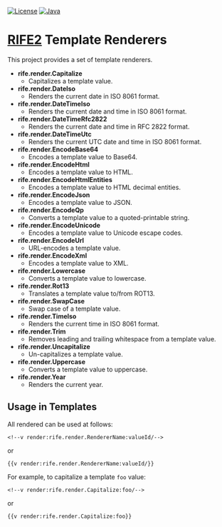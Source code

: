 [![License](https://img.shields.io/badge/license-Apache%20License%202.0-blue.svg)](https://opensource.org/licenses/Apache-2.0)
[![Java](https://img.shields.io/badge/java-17%2B-blue)](https://www.oracle.com/java/technologies/javase/jdk17-archive-downloads.html)

# [RIFE2](https://rife2.com/) Template Renderers

This project provides a set of template renderers.

- **rife.render.Capitalize**
  - Capitalizes a template value.
- **rife.render.DateIso**
  - Renders the current date in ISO 8061 format.
- **rife.render.DateTimeIso**
  - Renders the current date and time in ISO 8061 format.
- **rife.render.DateTimeRfc2822**
  - Renders the current date and time in RFC 2822 format.
- **rife.render.DateTimeUtc**
  - Renders the current UTC date and time in ISO 8061 format.
- **rife.render.EncodeBase64**
  - Encodes a template value to Base64.
- **rife.render.EncodeHtml**
  - Encodes a template value to HTML.
- **rife.render.EncodeHtmlEntities**
  - Encodes a template value to HTML decimal entities.
- **rife.render.EncodeJson**
  - Encodes a template value to JSON.
- **rife.render.EncodeQp**
  - Converts a template value to a quoted-printable string.
- **rife.render.EncodeUnicode**
  - Encodes a template value to Unicode escape codes.
- **rife.render.EncodeUrl**
  - URL-encodes a template value.
- **rife.render.EncodeXml**
  - Encodes a template value to XML.
- **rife.render.Lowercase**
  - Converts a template value to lowercase.
- **rife.render.Rot13**
  - Translates a template value to/from ROT13.
- **rife.render.SwapCase**
  - Swap case of a template value.
- **rife.render.TimeIso**
  - Renders the current time in ISO 8061 format.
- **rife.render.Trim**
  - Removes leading and trailing whitespace from a template value.
- **rife.render.Uncapitalize**
  - Un-capitalizes a template value.
- **rife.render.Uppercase**
  - Converts a template value to uppercase.
- **rife.render.Year**
  - Renders the current year.

## Usage in Templates

All rendered can be used at follows:

```
<!--v render:rife.render.RendererName:valueId/-->
```

or

```
{{v render:rife.render.RendererName:valueId/}}
```

For example, to capitalize a template `foo` value:

```
<!--v render:rife.render.Capitalize:foo/-->
```

or

```
{{v render:rife.render.Capitalize:foo}}
```

